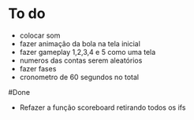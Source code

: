#  To do
- colocar som
- fazer animação da bola na tela inicial
- fazer gameplay 1,2,3,4 e 5 como uma tela
- numeros das contas serem aleatórios
- fazer fases
- cronometro de 60 segundos no total

#Done
- Refazer a função scoreboard retirando todos os ifs
